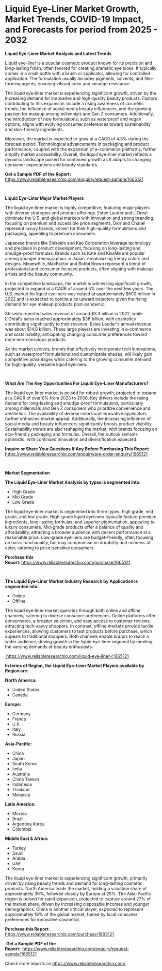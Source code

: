 <p><h1>Liquid Eye-Liner Market Growth, Market Trends, COVID-19 Impact, and Forecasts for period from 2025 - 2032</h1></p><p><strong>Liquid Eye-Liner Market Analysis and Latest Trends</strong></p>
<p><p>Liquid eye-liner is a popular cosmetic product known for its precision and long-lasting finish, often favored for creating dramatic eye looks. It typically comes in a small bottle with a brush or applicator, allowing for controlled application. The formulation usually includes pigments, solvents, and film-forming agents, ensuring vibrant color and smudge resistance.</p><p>The liquid eye-liner market is experiencing significant growth, driven by the increasing demand for innovative and high-quality beauty products. Factors contributing to this expansion include a rising awareness of cosmetic trends, the influence of social media beauty influencers, and the growing passion for makeup among millennials and Gen Z consumers. Additionally, the introduction of new formulations, such as waterproof and vegan options, aligns with evolving consumer preferences toward sustainability and skin-friendly ingredients.</p><p>Moreover, the market is expected to grow at a CAGR of 4.3% during the forecast period. Technological advancements in packaging and product performance, coupled with the expansion of e-commerce platforms, further amplify market accessibility. Overall, the liquid eye-liner market reflects a dynamic landscape poised for continued growth as it adapts to changing consumer expectations and beauty standards.</p></p>
<p><strong>Get a Sample PDF of the Report:&nbsp;</strong> <a href="https://www.reliableresearchiq.com/enquiry/request-sample/1665121?utm_campaign=2196&utm_medium=2&utm_source=Github&utm_content=ia&utm_term=15022025&utm_id=liquid-eye-liner">https://www.reliableresearchiq.com/enquiry/request-sample/1665121</a></p>
<p>&nbsp;</p>
<p><strong>Liquid Eye-Liner Major Market Players</strong></p>
<p><p>The liquid eye-liner market is highly competitive, featuring major players with diverse strategies and product offerings. Estee Lauder and L'Oréal dominate the U.S. and global markets with innovation and strong branding, focusing on premium and accessible price segments. Dior and Chanel represent luxury brands, known for their high-quality formulations and packaging, appealing to premium consumers.</p><p>Japanese brands like Shiseido and Kao Corporation leverage technology and precision in product development, focusing on long-lasting and smudge-proof formulas. Brands such as Kate and KissMe are popular among younger demographics in Japan, emphasizing trendy colors and designs. Meanwhile, MaxFactor and Bobbi Brown represent a blend of professional and consumer-focused products, often aligning with makeup artists and the beauty community.</p><p>In the competitive landscape, the market is witnessing significant growth, projected to expand at a CAGR of around 5% over the next few years. The U.S. market for liquid eyeliners was valued at approximately $500 million in 2022 and is expected to continue its upward trajectory given the rising demand for eye makeup products post-pandemic.</p><p>Shiseido reported sales revenue of around $3.3 billion in 2022, while L'Oréal's sales reached approximately $38 billion, with cosmetics contributing significantly to their revenue. Estee Lauder's annual revenue was about $14.8 billion. These large players are investing in e-commerce and sustainability, anticipating changing consumer preferences toward more eco-conscious products.</p><p>As the market evolves, brands that effectively incorporate tech innovations, such as waterproof formulations and customizable shades, will likely gain competitive advantages while catering to the growing consumer demand for high-quality, versatile liquid eyeliners.</p></p>
<p>&nbsp;</p>
<p><strong>What Are The Key Opportunities For Liquid Eye-Liner Manufacturers?</strong></p>
<p><p>The liquid eye-liner market is poised for robust growth, projected to expand at a CAGR of over 6% from 2023 to 2030. Key drivers include the rising demand for long-lasting and smudge-proof formulations, particularly among millennials and Gen Z consumers who prioritize convenience and aesthetics. The availability of diverse colors and innovative applicators further enhances market appeal. Additionally, the increasing influence of social media and beauty influencers significantly boosts product visibility. Sustainability trends are also reshaping the market, with brands focusing on eco-friendly packaging and formulas. Overall, the outlook remains optimistic, with continued innovation and diversification expected.</p></p>
<p><strong>Inquire or Share Your Questions If Any Before Purchasing This Report:</strong> <a href="https://www.reliableresearchiq.com/enquiry/pre-order-enquiry/1665121?utm_campaign=2196&utm_medium=2&utm_source=Github&utm_content=ia&utm_term=15022025&utm_id=liquid-eye-liner">https://www.reliableresearchiq.com/enquiry/pre-order-enquiry/1665121</a></p>
<p>&nbsp;</p>
<p><strong>Market Segmentation</strong></p>
<p><strong>The Liquid Eye-Liner Market Analysis by types is segmented into:</strong></p>
<p><ul><li>High Grade</li><li>Mid Grade</li><li>Low Grade</li></ul></p>
<p><p>The liquid eye-liner market is segmented into three types: high grade, mid grade, and low grade. High-grade liquid eyeliners typically feature premium ingredients, long-lasting formulas, and superior pigmentation, appealing to luxury consumers. Mid-grade products offer a balance of quality and affordability, attracting a broader audience with decent performance at a reasonable price. Low-grade eyeliners are budget-friendly, often focusing on basic functionality, but may compromise on durability and richness of color, catering to price-sensitive consumers.</p></p>
<p><strong>Purchase this Report:&nbsp;</strong><a href="https://www.reliableresearchiq.com/purchase/1665121?utm_campaign=2196&utm_medium=2&utm_source=Github&utm_content=ia&utm_term=15022025&utm_id=liquid-eye-liner">https://www.reliableresearchiq.com/purchase/1665121</a></p>
<p>&nbsp;</p>
<p><strong>The Liquid Eye-Liner Market Industry Research by Application is segmented into:</strong></p>
<p><ul><li>Online</li><li>Offline</li></ul></p>
<p><p>The liquid eye-liner market operates through both online and offline channels, catering to diverse consumer preferences. Online platforms offer convenience, a broader selection, and easy access to customer reviews, attracting tech-savvy shoppers. In contrast, offline markets provide tactile experiences, allowing customers to test products before purchase, which appeals to traditional shoppers. Both channels enable brands to reach a wider audience, driving growth in the liquid eye-liner segment by meeting the varying demands of beauty enthusiasts.</p></p>
<p><a href="https://www.reliableresearchiq.com/liquid-eye-liner-r1665121?utm_campaign=2196&utm_medium=2&utm_source=Github&utm_content=ia&utm_term=15022025&utm_id=liquid-eye-liner">&nbsp;https://www.reliableresearchiq.com/liquid-eye-liner-r1665121</a></p>
<p><strong>In terms of Region, the Liquid Eye-Liner Market Players available by Region are:</strong></p>
<p>
    <p> <strong> North America: </strong>
        <ul>
            <li>United States</li>
            <li>Canada</li>
        </ul>
        </p> 
    <p> <strong> Europe: </strong>
        <ul>
            <li>Germany</li>
            <li>France</li>
            <li>U.K.</li>
            <li>Italy</li>
            <li>Russia</li>
        </ul>
        </p> 
    <p> <strong> Asia-Pacific: </strong>
        <ul>
            <li>China</li>
            <li>Japan</li>
            <li>South Korea</li>
            <li>India</li>
            <li>Australia</li>
            <li>China Taiwan</li>
            <li>Indonesia</li>
            <li>Thailand</li>
            <li>Malaysia</li>
        </ul>
        </p> 
    <p> <strong> Latin America: </strong>
        <ul>
            <li>Mexico</li>
            <li>Brazil</li>
            <li>Argentina Korea</li>
            <li>Colombia</li>
        </ul>
        </p> 
    <p> <strong> Middle East & Africa: </strong>
        <ul>
            <li>Turkey</li>
            <li>Saudi</li>
            <li>Arabia</li>
            <li>UAE</li>
            <li>Korea</li>
        </ul>
    </p>
    </p>
<p><p>The liquid eye-liner market is experiencing significant growth, primarily driven by rising beauty trends and demand for long-lasting cosmetic products. North America leads the market, holding a valuation share of approximately 30%, followed closely by Europe at 25%. The Asia-Pacific region is poised for rapid expansion, projected to capture around 27% of the market share, driven by increasing disposable incomes and younger demographics. China is another critical player, expected to represent approximately 18% of the global market, fueled by local consumer preferences for innovative cosmetics.</p></p>
<p><strong>Purchase this Report: </strong><a href="https://www.reliableresearchiq.com/purchase/1665121?utm_campaign=2196&utm_medium=2&utm_source=Github&utm_content=ia&utm_term=15022025&utm_id=liquid-eye-liner">https://www.reliableresearchiq.com/purchase/1665121</a></p>
<p>&nbsp;<strong>Get a Sample PDF of the Report:&nbsp;&nbsp;</strong><a href="https://www.reliableresearchiq.com/enquiry/request-sample/1665121?utm_campaign=2196&utm_medium=2&utm_source=Github&utm_content=ia&utm_term=15022025&utm_id=liquid-eye-liner">https://www.reliableresearchiq.com/enquiry/request-sample/1665121</a></p>
<p><strong></strong></p>
<p>Check more reports on <a href="https://www.reliableresearchiq.com/?utm_campaign=2196&utm_medium=2&utm_source=Github&utm_content=ia&utm_term=15022025&utm_id=liquid-eye-liner">https://www.reliableresearchiq.com/</a></p>